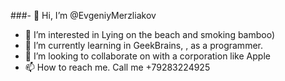 ###- 👋 Hi, I’m @EvgeniyMerzliakov
- 👀 I’m interested in Lying on the beach and smoking bamboo)
- 🌱 I’m currently learning in GeekBrains, , as a programmer.
- 💞️ I’m looking to collaborate on with a corporation like Apple
- 📫 How to reach me. Call me +79283224925

<!--
**EvgeniyMerzliakov/EvgeniyMerzliakov** is a ✨ _special_ ✨ repository because its `README.md` (this file) appears on your GitHub profile.

Here are some ideas to get you started:

- 👋 Hi, I’m @EvgeniyMerzliakov
- 👀 I’m interested in Lying on the beach and smoking bamboo)
- 🌱 I’m currently learning in GeekBrains, , as a programmer.
- 💞️ I’m looking to collaborate on with a corporation like Apple
- 📫 How to reach me. Call me +79283224925
-->
